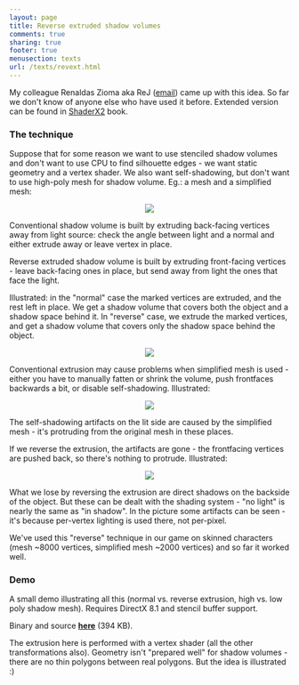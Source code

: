 ```yaml
---
layout: page
title: Reverse extruded shadow volumes
comments: true
sharing: true
footer: true
menusection: texts
url: /texts/revext.html
---
```


<p>
My colleague Renaldas Zioma aka ReJ (<a href="mailto:rej_at_scene_dot_lt">email</a>) came
up with this idea. So far we don't know of anyone else who have used it before.
Extended version can be found in <A href="http://www.shaderx2.com">ShaderX2</A> book.
</p>

<H3>The technique</H3>
<p>
Suppose that for some reason we want to use stenciled shadow volumes and don't want
to use CPU to find silhouette edges - we want static geometry and a vertex shader.
We also want self-shadowing, but don't want to use high-poly mesh for shadow volume.
Eg.: a mesh and a simplified mesh:
</p>
<center><IMG src="img/revext-models.png"></center>

<p>
Conventional shadow volume is built by extruding back-facing vertices away from
light source: check the angle between light and a normal and either extrude away
or leave vertex in place.
</p>
<p>
Reverse extruded shadow volume is built by extruding front-facing vertices - leave
back-facing ones in place, but send away from light the ones that face the light.
</p>
<p>
Illustrated: in the "normal" case the marked vertices are extruded, and the rest left
in place. We get a shadow volume that covers both the object and a shadow space behind
it. In "reverse" case, we extrude the marked vertices, and get a shadow volume that
covers only the shadow space behind the object.
</p>
<center><IMG src="img/revext-extrusions.png"></center>

<p>
Conventional extrusion may cause problems when simplified mesh is used - either you have
to manually fatten or shrink the volume, push frontfaces backwards a bit, or disable
self-shadowing. Illustrated:
</p>
<center><IMG src="img/revext-normLow.png"></center>
<p>
The self-shadowing artifacts on the lit side are caused by the simplified mesh - it's
protruding from the original mesh in these places.
</p>

<p>
If we reverse the extrusion, the artifacts are gone - the frontfacing vertices are
pushed back, so there's nothing to protrude. Illustrated:
</p>
<center><IMG src="img/revext-revLow.png"></center>
<p>
What we lose by reversing the extrusion are direct shadows on the backside of the
object. But these can be dealt with the shading system - "no light" is nearly the same
as "in shadow". In the picture some artifacts can be seen - it's because per-vertex
lighting is used there, not per-pixel.
</p>

<p>
We've used this "reverse" technique in our game on skinned characters
(mesh ~8000 vertices, simplified mesh ~2000 vertices) and so far it
worked well.
</p>

<H3>Demo</H3>

<p>
A small demo illustrating all this (normal vs. reverse extrusion, high vs. low poly
shadow mesh). Requires DirectX 8.1 and stencil buffer support.
</p>
<p>
Binary and source <A href="files/RevExtShadows.zip"><strong>here</strong></A> (394 KB).
</p>
<p>
The extrusion here is performed with a vertex shader (all the other transformations
also). Geometry isn't "prepared well" for shadow volumes - there are no thin
polygons between real polygons. But the idea is illustrated :)
</p>
